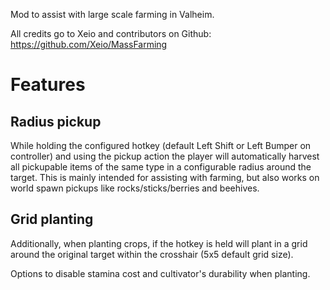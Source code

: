 Mod to assist with large scale farming in Valheim.

All credits go to Xeio and contributors on Github: https://github.com/Xeio/MassFarming 

# Features

## Radius pickup
While holding the configured hotkey (default Left Shift or Left Bumper on controller) and using the pickup action the player will automatically harvest all pickupable items of the same type in a configurable radius around the target. This is mainly intended for assisting with farming, but also works on world spawn pickups like rocks/sticks/berries and beehives.

## Grid planting
Additionally, when planting crops, if the hotkey is held will plant in a grid around the original target within the crosshair (5x5 default grid size).

Options to disable stamina cost and cultivator's durability when planting.
